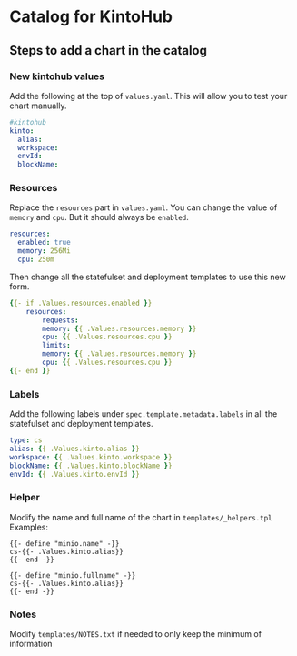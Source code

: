 # Catalog for KintoHub

## Steps to add a chart in the catalog

### New kintohub values

Add the following at the top of `values.yaml`.
This will allow you to test your chart manually.

```yaml
#kintohub
kinto:
  alias:
  workspace:
  envId:
  blockName:
```

### Resources

Replace the `resources` part in `values.yaml`.
You can change the value of `memory` and `cpu`.
But it should always be `enabled`.

```yaml
resources:
  enabled: true
  memory: 256Mi
  cpu: 250m
```

Then change all the statefulset and deployment templates to use this new form.

```yaml
{{- if .Values.resources.enabled }}
    resources:
        requests:
        memory: {{ .Values.resources.memory }}
        cpu: {{ .Values.resources.cpu }}
        limits:
        memory: {{ .Values.resources.memory }}
        cpu: {{ .Values.resources.cpu }}
{{- end }}
```

### Labels

Add the following labels under `spec.template.metadata.labels` in all the statefulset and deployment templates.

```yaml
type: cs
alias: {{ .Values.kinto.alias }}
workspace: {{ .Values.kinto.workspace }}
blockName: {{ .Values.kinto.blockName }}
envId: {{ .Values.kinto.envId }}
```

### Helper

Modify the name and full name of the chart in `templates/_helpers.tpl`
Examples:

```tpl
{{- define "minio.name" -}}
cs-{{- .Values.kinto.alias}}
{{- end -}}

{{- define "minio.fullname" -}}
cs-{{- .Values.kinto.alias}}
{{- end -}}
```

### Notes

Modify `templates/NOTES.txt` if needed to only keep the minimum of information